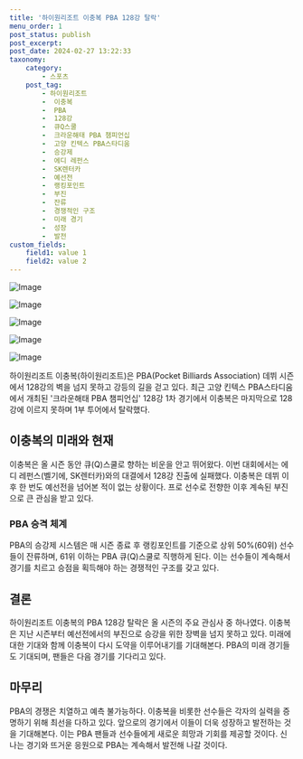 ```yaml
---
title: '하이원리조트 이충복 PBA 128강 탈락'
menu_order: 1
post_status: publish
post_excerpt: 
post_date: 2024-02-27 13:22:33
taxonomy:
    category:
        - 스포츠
    post_tag:
        - 하이원리조트
        -  이충복
        -  PBA
        -  128강
        -  큐Q스쿨
        -  크라운해태 PBA 챔피언십
        -  고양 킨텍스 PBA스타디움
        -  승강제
        -  에디 레펀스
        -  SK렌터카
        -  예선전
        -  랭킹포인트
        -  부진
        -  잔류
        -  경쟁적인 구조
        -  미래 경기
        -  성장
        -  발전
custom_fields:
    field1: value 1
    field2: value 2
---
```


![Image](https://imgnews.pstatic.net/image/445/2024/02/27/0000175207_001_20240227083601542.jpg?type=w647)

![Image](https://imgnews.pstatic.net/image/445/2024/02/27/0000175207_002_20240227083601593.jpg?type=w647)

![Image](https://imgnews.pstatic.net/image/445/2024/02/27/0000175207_003_20240227083601627.jpg?type=w647)

![Image](https://imgnews.pstatic.net/image/445/2024/02/27/0000175207_004_20240227083601661.jpg?type=w647)

![Image](https://imgnews.pstatic.net/image/445/2024/02/27/0000175207_005_20240227083601701.jpg?type=w647)

하이원리조트 이충복(하이원리조트)은 PBA(Pocket Billiards Association) 데뷔 시즌에서 128강의 벽을 넘지 못하고 강등의 길을 걷고 있다. 최근 고양 킨텍스 PBA스타디움에서 개최된 '크라운해태 PBA 챔피언십' 128강 1차 경기에서 이충복은 마지막으로 128강에 이르지 못하며 1부 투어에서 탈락했다.
## 이충복의 미래와 현재
이충복은 올 시즌 동안 큐(Q)스쿨로 향하는 비운을 안고 뛰어왔다. 이번 대회에서는 에디 레펀스(벨기에, SK렌터카)와의 대결에서 128강 진출에 실패했다. 이충복은 데뷔 이후 한 번도 예선전을 넘어본 적이 없는 상황이다. 프로 선수로 전향한 이후 계속된 부진으로 큰 관심을 받고 있다.
### PBA 승격 체계
PBA의 승강제 시스템은 매 시즌 종료 후 랭킹포인트를 기준으로 상위 50%(60위) 선수들이 잔류하며, 61위 이하는 PBA 큐(Q)스쿨로 직행하게 된다. 이는 선수들이 계속해서 경기를 치르고 승점을 획득해야 하는 경쟁적인 구조를 갖고 있다.
## 결론
하이원리조트 이충복의 PBA 128강 탈락은 올 시즌의 주요 관심사 중 하나였다. 이충복은 지난 시즌부터 예선전에서의 부진으로 승강을 위한 장벽을 넘지 못하고 있다. 미래에 대한 기대와 함께 이충복이 다시 도약을 이루어내기를 기대해본다. PBA의 미래 경기들도 기대되며, 팬들은 다음 경기를 기다리고 있다.
## 마무리
PBA의 경쟁은 치열하고 예측 불가능하다. 이충복을 비롯한 선수들은 각자의 실력을 증명하기 위해 최선을 다하고 있다. 앞으로의 경기에서 이들이 더욱 성장하고 발전하는 것을 기대해본다. 이는 PBA 팬들과 선수들에게 새로운 희망과 기회를 제공할 것이다. 신나는 경기와 뜨거운 응원으로 PBA는 계속해서 발전해 나갈 것이다.

